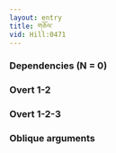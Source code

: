 ```yaml
---
layout: entry
title: གཅོལ་
vid: Hill:0471
---
```

### Dependencies (N = 0)


### Overt 1-2


### Overt 1-2-3


### Oblique arguments
